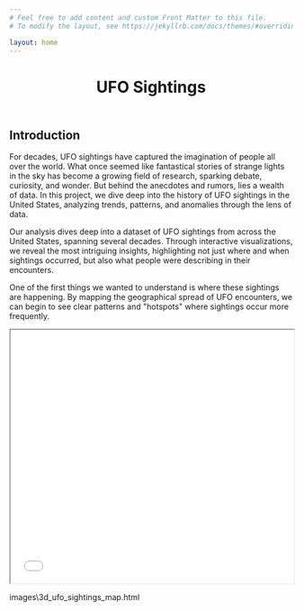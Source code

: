 ```yaml
---
# Feel free to add content and custom Front Matter to this file.
# To modify the layout, see https://jekyllrb.com/docs/themes/#overriding-theme-defaults

layout: home
---
```

<head>
    <link rel="stylesheet" href="{{ site.baseurl }}/style.css">
</head>


<header class="post-header">
    <h1 class="post-title">UFO Sightings</h1>
</header>

## Introduction
For decades, UFO sightings have captured the imagination of people all over the world. What once seemed like fantastical stories of strange lights in the sky has become a growing field of research, sparking debate, curiosity, and wonder. But behind the anecdotes and rumors, lies a wealth of data. In this project, we dive deep into the history of UFO sightings in the United States, analyzing trends, patterns, and anomalies through the lens of data.

Our analysis dives deep into a dataset of UFO sightings from across the United States, spanning several decades. Through interactive visualizations, we reveal the most intriguing insights, highlighting not just where and when sightings occurred, but also what people were describing in their encounters.

One of the first things we wanted to understand is where these sightings are happening. By mapping the geographical spread of UFO encounters, we can begin to see clear patterns and "hotspots" where sightings occur more frequently. 


<iframe id="3d_map" src="{{ site.baseurl }}images\3d_ufo_sightings_map.html" width="100%" height="450px" title="3D Mapping of sightings"></iframe>

images\3d_ufo_sightings_map.html